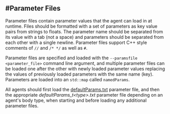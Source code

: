 #Parameter Files
---

Parameter files contain parameter values that the agent can load in at runtime.  Files should be formatted with a set of parameters as key value pairs from strings to floats.  The parameter name should be separated from its value with a tab (not a space) and parameters should be separated from each other with a single newline.  Parameter files support C++ style comments of `//` and `/* */` as well as `#`.

Parameter files are specified and loaded with the ```--paramsfile <parameter_file>``` command line argument, and multiple parameter files can be loaded one after the other with newly loaded parameter values replacing the values of previously loaded parameters with the same name (key).  Parameters are loaded into an `std::map` called `namedParams`.

All agents should first load the [defaultParams.txt](defaultParams.txt) parameter file, and then the appropriate *defaultParams_t&lt;type&gt;.txt* parameter file depending on an agent's body type, when starting and before loading any additional parameter files.
